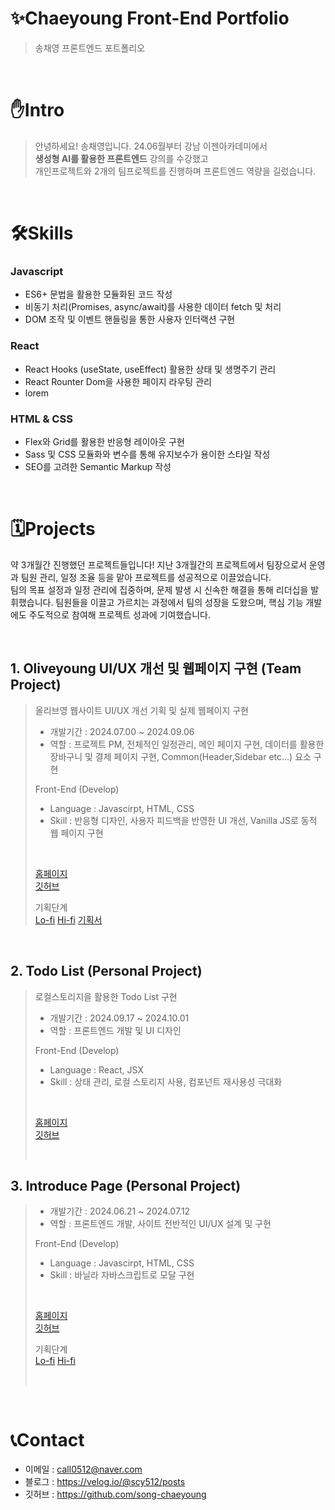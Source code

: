 
# ✨Chaeyoung Front-End Portfolio
> 송채영 프론트엔드 포트폴리오

<br/>

# ✋Intro
> 안녕하세요! 송채영입니다.
> 24.06월부터 강남 이젠아카데미에서 <br/>
> **생성형 AI를 활용한 프론트엔드** 강의를 수강했고 <br/>
> 개인프로젝트와 2개의 팀프로젝트를 진행하며 프론트엔드 역량을 길렀습니다. <br/>


<br/>

# 🛠️Skills
### Javascript
- ES6+ 문법을 활용한 모듈화된 코드 작성
- 비동기 처리(Promises, async/await)를 사용한 데이터 fetch 및 처리
- DOM 조작 및 이벤트 핸들링을 통한 사용자 인터랙션 구현

### React
- React Hooks (useState, useEffect) 활용한 상태 및 생명주기 관리
- React Rounter Dom을 사용한 페이지 라우팅 관리
- lorem

### HTML & CSS
- Flex와 Grid를 활용한 반응형 레이아웃 구현
- Sass 및 CSS 모듈화와 변수를 통해 유지보수가 용이한 스타일 작성
- SEO를 고려한 Semantic Markup 작성


<br/>

# 🗓️Projects
약 3개월간 진행했던 프로젝트들입니다!
지난 3개월간의 프로젝트에서 팀장으로서 운영과 팀원 관리, 일정 조율 등을 맡아 프로젝트를 성공적으로 이끌었습니다. <br/>
팀의 목표 설정과 일정 관리에 집중하며, 문제 발생 시 신속한 해결을 통해 리더십을 발휘했습니다. 팀원들을 이끌고 가르치는 과정에서 팀의 성장을 도왔으며, 핵심 기능 개발에도 주도적으로 참여해 프로젝트 성과에 기여했습니다. 

<br/>

## 1. Oliveyoung UI/UX 개선 및 웹페이지 구현 (Team Project)
>  
> 올리브영 웹사이트 UI/UX 개선 기획 및 실제 웹페이지 구현 
> - 개발기간 : 2024.07.00 ~ 2024.09.06
> - 역할 : 프로젝트 PM, 전체적인 일정관리, 메인 페이지 구현, 데이터를 활용한 장바구니 및 결제 페이지 구현, Common(Header,Sidebar etc...) 요소 구현
>
> Front-End (Develop)
> - Language : Javascirpt, HTML, CSS
> - Skill : 반응형 디자인, 사용자 피드백을 반영한 UI 개선, Vanilla JS로 동적 웹 페이지 구현
>  <br/>
>
> <a href="" target="_blank" >홈페이지</a>  
><a href="" target="_blank">깃허브</a> <br/>
>
> 기획단계 <br/>
> <a href="" target="_blank">Lo-fi</a> 
> <a href="" target="_blank">Hi-fi</a> 
> <a href="" target="_blank">기획서</a>
>
<br/>

## 2. Todo List (Personal Project)
>
> 로컬스토리지을 활용한 Todo List 구현
> - 개발기간 : 2024.09.17 ~ 2024.10.01
> - 역할 : 프론트엔드 개발 및 UI 디자인
>
> Front-End (Develop)
> - Language : React, JSX
> - Skill : 상태 관리, 로컬 스토리지 사용, 컴포넌트 재사용성 극대화
>  <br/>
>
> <a href="https://mbtitest-cy.web.app/" target="_blank" >홈페이지</a>  
> <a href="https://github.com/song-chaeyoung/FrontEnd-Class/tree/main/custom%20project/08.todolist" target="_blank" >깃허브</a> <br/>
>
>
> <br/>

## 3. Introduce Page (Personal Project)
> 
> - 개발기간 : 2024.06.21 ~ 2024.07.12
> - 역할 : 프론트엔드 개발, 사이트 전반적인 UI/UX 설계 및 구현
>
> Front-End (Develop)
> - Language : Javascirpt, HTML, CSS
> - Skill : 바닐라 자바스크립트로 모달 구현
>  <br/>
>
> <a href="https://i-am-young.web.app/" target="_blank">홈페이지</a>  
> <a href="https://github.com/song-chaeyoung/FrontEnd-Class/tree/main/firstproject_final" target="_blank">깃허브</a> <br/>
>
> 기획단계 <br/>
> <a href="" target="_blank">Lo-fi</a> 
> <a href="" target="_blank">Hi-fi</a> 
>
>
> <br/>



<br/>

# 📞Contact
- 이메일 : call0512@naver.com
- 블로그 : <a href="https://velog.io/@scy512/posts">https://velog.io/@scy512/posts</a>
- 깃허브 : <a href="https://github.com/song-chaeyoung">https://github.com/song-chaeyoung</a>

<br/>
